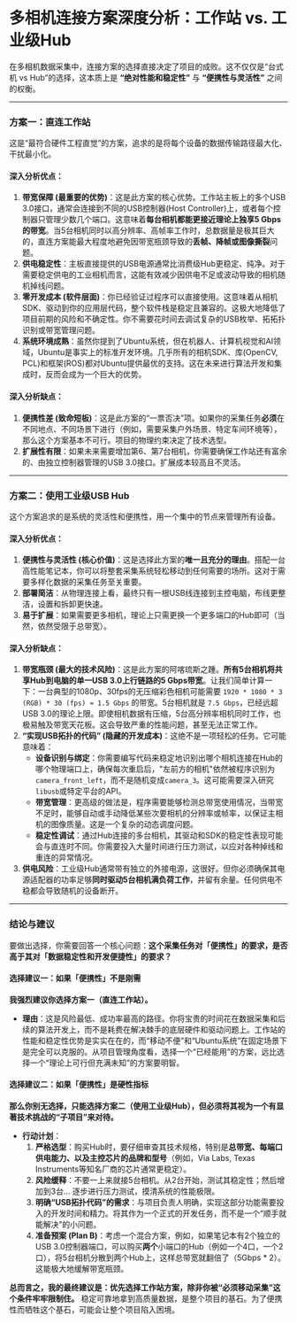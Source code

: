 # 多相机连接方案深度分析：工作站 vs. 工业级Hub

在多相机数据采集中，连接方案的选择直接决定了项目的成败。这不仅仅是“台式机 vs Hub”的选择，这本质上是 **“绝对性能和稳定性”** 与 **“便携性与灵活性”** 之间的权衡。

---

### 方案一：直连工作站

这是“最符合硬件工程直觉”的方案，追求的是将每个设备的数据传输路径最大化、干扰最小化。

#### 深入分析优点：

1.  **带宽保障 (最重要的优势)**：这是此方案的核心优势。工作站主板上的多个USB 3.0接口，通常会连接到不同的USB控制器(Host Controller)上，或者每个控制器只管理少数几个端口。这意味着**每台相机都能更接近理论上独享5 Gbps的带宽**。当5台相机同时以高分辨率、高帧率工作时，总数据量是极其巨大的，直连方案能最大程度地避免因带宽瓶颈导致的**丢帧、降帧或图像撕裂**问题。
2.  **供电稳定性**：主板直接提供的USB电源通常比消费级Hub更稳定、纯净。对于需要稳定供电的工业相机而言，这能有效减少因供电不足或波动导致的相机随机掉线问题。
3.  **零开发成本 (软件层面)**：你已经验证过程序可以直接使用。这意味着从相机SDK、驱动到你的应用层代码，整个软件栈是稳定且兼容的。这极大地降低了项目前期的风险和不确定性。你不需要花时间去调试复杂的USB枚举、拓拓扑识别或带宽管理问题。
4.  **系统环境成熟**：虽然你提到了Ubuntu系统，但在机器人、计算机视觉和AI领域，Ubuntu是事实上的标准开发环境。几乎所有的相机SDK、库(OpenCV, PCL)和框架(ROS)都对Ubuntu提供最优的支持。这在未来进行算法开发和集成时，反而会成为一个巨大的优势。

#### 深入分析缺点：

1.  **便携性差 (致命短板)**：这是此方案的“一票否决”项。如果你的采集任务**必须**在不同地点、不同场景下进行（例如，需要采集户外场景、特定车间环境等），那么这个方案基本不可行。项目的物理约束决定了技术选型。
2.  **扩展性有限**：如果未来需要增加第6、第7台相机，你需要确保工作站还有富余的、由独立控制器管理的USB 3.0接口。扩展成本较高且不灵活。

---

### 方案二：使用工业级USB Hub

这个方案追求的是系统的灵活性和便携性，用一个集中的节点来管理所有设备。

#### 深入分析优点：

1.  **便携性与灵活性 (核心价值)**：这是选择此方案的**唯一且充分的理由**。搭配一台高性能笔记本，你可以将整套采集系统轻松移动到任何需要的场所。这对于需要多样化数据的采集任务至关重要。
2.  **部署简洁**：从物理连接上看，最终只有一根USB线连接到主控电脑，布线更整洁，设置和拆卸更快速。
3.  **易于扩展**：如果需要更多相机，理论上只需更换一个更多端口的Hub即可（当然，依然受限于总带宽）。

#### 深入分析缺点：

1.  **带宽瓶颈 (最大的技术风险)**：这是此方案的阿喀琉斯之踵。**所有5台相机将共享Hub到电脑的单一USB 3.0上行链路的5 Gbps带宽**。让我们简单计算一下：一台典型的1080p、30fps的无压缩彩色相机可能需要 `1920 * 1080 * 3 (RGB) * 30 (fps) ≈ 1.5 Gbps` 的带宽。5台相机就是 `7.5 Gbps`，已经远超USB 3.0的理论上限。即使相机数据有压缩，5台高分辨率相机同时工作，也极易触及带宽天花板。这会导致严重的性能问题，甚至无法正常工作。
2.  **“实现USB拓扑的代码” (隐藏的开发成本)**：这绝不是一项轻松的任务。它可能意味着：
    *   **设备识别与绑定**：你需要编写代码来稳定地识别出哪个相机连接在Hub的哪个物理端口上，确保每次重启后，"左前方的相机"依然被程序识别为`camera_front_left`，而不是随机变成`camera_3`。这可能需要深入研究`libusb`或特定平台的API。
    *   **带宽管理**：更高级的做法是，程序需要能够检测总带宽使用情况，当带宽不足时，能够自动或手动降低某些次要相机的分辨率或帧率，以保证主相机的图像质量。这是一个复杂的动态调度问题。
    *   **稳定性调试**：通过Hub连接的多台相机，其驱动和SDK的稳定性表现可能会与直连时不同。你需要投入大量时间进行压力测试，以应对各种掉线和重连的异常情况。
3.  **供电风险**：工业级Hub通常带有独立的外接电源，这很好。但你必须确保其电源适配器的功率足够**同时驱动5台相机满负荷工作**，并留有余量。任何供电不稳都会导致随机的设备断开。

---

### 结论与建议

要做出选择，你需要回答一个核心问题：**这个采集任务对「便携性」的要求，是否高于其对「数据稳定性和开发便捷性」的要求？**

#### **选择建议一：如果「便携性」不是刚需**

**我强烈建议你选择方案一（直连工作站）。**

*   **理由**：这是风险最低、成功率最高的路径。你将宝贵的时间花在数据采集和后续的算法开发上，而不是耗费在解决棘手的底层硬件和驱动问题上。工作站的性能和稳定性优势是实实在在的，而“移动不便”和“Ubuntu系统”在固定场景下是完全可以克服的。从项目管理角度看，选择一个“已经能用”的方案，远比选择一个“理论上可行但充满未知”的方案要明智。

#### **选择建议二：如果「便携性」是硬性指标**

**那么你别无选择，只能选择方案二（使用工业级Hub），但必须将其视为一个有显著技术挑战的“子项目”来对待。**

*   **行动计划**：
    1.  **严格选型**：购买Hub时，要仔细审查其技术规格，特别是**总带宽、每端口供电能力、以及主控芯片的品牌和型号**（例如，Via Labs, Texas Instruments等知名厂商的芯片通常更稳定）。
    2.  **风险缓释**：不要一上来就接5台相机。从2台开始，测试其稳定性；然后增加到3台... 逐步进行压力测试，摸清系统的性能极限。
    3.  **明确“USB拓扑代码”的需求**：与项目负责人明确，实现这部分功能需要投入的开发时间和精力。将其作为一个正式的开发任务，而不是一个“顺手就能解决”的小问题。
    4.  **准备预案 (Plan B)**：考虑一个混合方案，例如，如果笔记本有2个独立的USB 3.0控制器端口，可以购买**两个**小端口的Hub（例如一个4口，一个2口），将5台相机分散到两个Hub上，这样总带宽就翻倍了（5Gbps * 2）。这能极大地缓解带宽瓶颈。

**总而言之，我的最终建议是：优先选择工作站方案，除非你被“必须移动采集”这个条件牢牢限制住。** 稳定可靠地拿到高质量数据，是整个项目的基石。为了便携性而牺牲这个基石，可能会让整个项目陷入困境。
